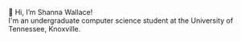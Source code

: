 👋 Hi, I’m Shanna Wallace!<br>
I'm an undergraduate computer science student at the University of Tennessee, Knoxville. 

